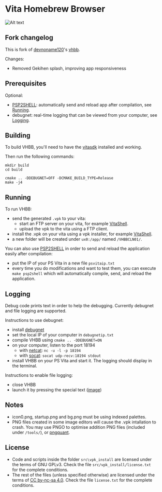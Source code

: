 # Vita Homebrew Browser

![Alt text](https://cloud.githubusercontent.com/assets/21164502/24837255/3af41722-1d73-11e7-8aae-5664fec174f3.png "")

## Fork changelog
This is fork of [devnoname120](https://github.com/devnoname120)'s [vhbb](https://github.com/devnoname120/vhbb).

Changes:
- Removed Gekihen splash, improving app responsiveness 

## Prerequisites

Optional:

- [PSP2SHELL](https://github.com/Cpasjuste/PSP2SHELL#readme): automatically send and reload app after compilation, see [Running](#Running).
- debugnet: real-time logging that can be viewed from your computer, see [Logging](#Logging).

## Building

To build VHBB, you'll need to have the [vitasdk](https://vitasdk.org) installed and working.

Then run the following commands:
```
mkdir build
cd build

cmake .. -DDEBUGNET=OFF -DCMAKE_BUILD_TYPE=Release
make -j4
```

## Running

To run VHBB:

- send the generated `.vpk` to your vita:
	- start an FTP server on your vita, for example [VitaShell](https://github.com/TheOfficialFloW/VitaShell/releases).
	- upload the vpk to the vita using a FTP client.
- install the .vpk on your vita using a vpk installer, for example [VitaShell](https://github.com/TheOfficialFloW/VitaShell/releases).
- a new folder will be created under `ux0:/app/` named `/VHBBCLN01/`.

You can also use [PSP2SHELL](https://github.com/Cpasjuste/PSP2SHELL#readme) in order to send and reload the application easily after compilation:

- put the IP of your PS Vita in a new file `psvitaip.txt`
- every time you do modifications and want to test them, you can execute `make psp2shell` which will automatically compile, send, and reload the application.

## Logging

Debug code prints text in order to help the debugging. Currently debugnet and file logging are supported.

Instructions to use debugnet:

- install [debugnet](https://github.com/psxdev/debugnet#readme)
- set the local IP of your computer in `debugnetip.txt`
- compile VHBB using `cmake .. -DDEBUGNET=ON`
- on your computer, listen to the port 18194
  - with [netcat](http://nc110.sourceforge.net/): `nc -u -l -p 18194`
  - with [socat](http://www.dest-unreach.org/socat/): `socat udp-recv:18194 stdout`
- install VHBB on your PS Vita and start it. The logging should display in the terminal.


Instructions to enable file logging:
- close VHBB
- launch it by pressing the special text ([image](https://user-images.githubusercontent.com/2824100/47955435-678b3700-df98-11e8-9ae5-cc7c3bc62e5a.png))

## Notes

- icon0.png, startup.png and bg.png must be using indexed palettes.
- PNG files created in some image editors will cause the .vpk intallation to crash.
	You may use PNGO to optimise addition PNG files (included under `/tools/`),
	or [pngquant](https://pngquant.org/).

## License

- Code and scripts inside the folder `src\vpk_install` are licensed under the terms of GNU GPLv3. Check the file `src/vpk_install/license.txt` for the complete conditions.
- The rest of the files (unless specified otherwise) are licensed under the terms of [CC by-nc-sa 4.0](https://creativecommons.org/licenses/by-nc-sa/4.0/). Check the file `license.txt` for the complete conditions.
